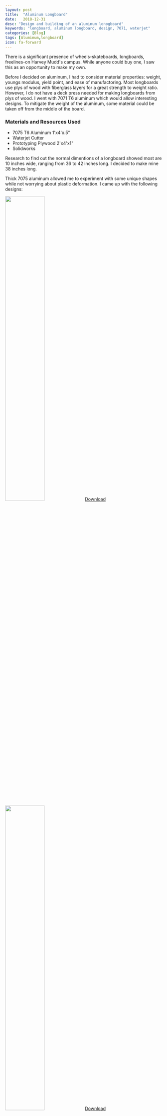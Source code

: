 ```yaml
---
layout: post
title:  "Aluminum Longboard"
date:   2018-12-31
desc: "Design and building of an aluminum lonogboard"
keywords: "longboard, aluminum longboard, design, 7071, waterjet"
categories: [Blog]
tags: [Aluminum,longboard]
icon: fa-forward
---
```


There is a significant presence of wheels-skateboards, longboards, freelines-on Harvey Mudd's campus. While anyone could buy one, I saw this as an opportunity to make my own. 

Before I decided on aluminum, I had to consider material properties: weight, youngs modulus, yield point, and ease of manufactoring. Most longboards use plys of wood with fiberglass layers for a great strength to weight ratio. However, I do not have a deck press needed for making longboards from plys of wood. I went with 7071 T6 aluminum which would allow interesting designs. To mitigate the weight of the aluminum, some material could be taken off from the middle of the board.

### Materials and Resources Used
* 7075 T6 Aluminum 1'x4'x.5"
* Waterjet Cutter
* Prototyping Plywood 2'x4'x1"
* Solidworks

Research to find out the normal dimentions of a longboard showed most are 10 inches wide, ranging from 36 to 42 inches long. I decided to make mine 38 inches long. 

Thick 7075 aluminum allowed me to experiment with some unique shapes while not worrying about plastic deformation. I came up with the following designs:

<!-- ![edit]({{ site.img_path }}/aluminumlongboard/longboard1.jpg) -->
<img src="{{ site.img_path }}/aluminumlongboard/longboard1.jpg" width="50%">
<a href='http://www.3dcontentcentral.com/download-model.aspx?catalogid=171&id=996286'>Download</a>

<!-- ![edit]({{ site.img_path }}/aluminumlongboard/longboard2.jpg) -->
<img src="{{ site.img_path }}/aluminumlongboard/longboard2.jpg" width="50%">
<a href='http://www.3dcontentcentral.com/download-model.aspx?catalogid=171&id=996265'>Download</a>

I decided to use the second design for simplicity, eligance, and structural properties. The design was tested using solidworks FEA analysis for a load of two feet on the middle of the board. One side was fixed, the other was on a slider joint. All the cutouts were given a concave to prevent a high load of stress at those areas.

<!-- ![edit]({{ site.img_path }}/aluminumlongboard/longboardfea.jpg) -->
<img src="{{ site.img_path }}/aluminumlongboard/longboardfea.jpg" width="50%">

The prototype was cut out of plywood on a shopbot cnc router.

<!-- ![edit]({{ site.img_path }}/aluminumlongboard/woodlonboard.jpg) -->
<img src="{{ site.img_path }}/aluminumlongboard/woodlongboard.jpg" width="25%">

It was crucial to test for wheel bite at this stage. When turning, the wheels touched the side of the board and promped me to shave off a few inches from the area near the wheels.

For the final product, this was cut out of 7075 T6 aluminum. It was already heat treated which prevented me from giving it a concave shape, but the structural properties more than made up for this.

The aluminum was cut using a water jet cutter. This did not create any burs what would be a pain to remove afterwards. 

<!-- ![edit]({{ site.img_path }}/aluminumlongboard/metallongboardground.jpg) -->
<img src="{{ site.img_path }}/aluminumlongboard/metallongboardground.jpg" width="50%">

<!-- ![edit]({{ site.img_path }}/aluminumlongboard/metallongboardtrucks.jpg) -->
<img src="{{ site.img_path }}/aluminumlongboard/metallongboardtrucks.jpg" width="50%">


